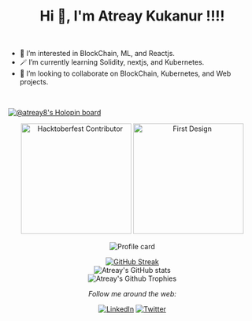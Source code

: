 <h1 align="center">Hi 👋, I'm Atreay Kukanur !!!!</h1><br>

- 👀 I’m interested in BlockChain, ML, and Reactjs.<br>
- 🪄 I’m currently learning Solidity, nextjs, and Kubernetes.<br>
- 🧐 I’m looking to collaborate on BlockChain, Kubernetes, and Web projects.<br> 
<br>
<!-- 📫 How to reach me ... -->

[![@atreay8's Holopin board](https://holopin.me/atreay8)](https://holopin.io/@atreay8)

<div align="center">
  
<a href= "https://meshery.layer5.io/user/05b9a41d-3431-418d-8c7a-bb6bb18380ae?tab=badges"><img width="224px" height="224px" src = "https://badges.layer5.io/assets/badges/hacktoberfest-contributor/hacktoberfest-contributor.svg" alt = "Hacktoberfest Contributor" /></a >
<a href= "https://meshery.layer5.io/user/05b9a41d-3431-418d-8c7a-bb6bb18380ae?tab=badges"><img width="224px" height="224px" src = "https://badges.layer5.io/assets/badges/first-design/first-design.svg" alt = "First Design" /></a >

</div>

<div align="center">

![Profile card](http://github-profile-summary-cards.vercel.app/api/cards/profile-details?username=ATREAY&theme=aura_dark)

[![GitHub Streak](https://streak-stats.demolab.com?user=ATREAY&theme=dark&hide_border=true)](https://git.io/streak-stats)<br>
![Atreay's GitHub stats](https://github-readme-stats.vercel.app/api?username=ATREAY&theme=dark&show_icons=true)<br>
![Atreay's Github Trophies](https://github-profile-trophy.vercel.app/?username=ATREAY&theme=gruvbox)<br>

</div>

<div align="center">
<i>Follow me around the web:</i><br>

<a href="https://www.linkedin.com/in/atreay-kukanur" target="_blank"><img src="https://img.shields.io/badge/LinkedIn-%230077B5.svg?&style=flat-square&logo=linkedin&logoColor=white" alt="LinkedIn"></a>
<a href="https://twitter.com/AtreayKukanur" target="_blank"><img src="https://img.shields.io/badge/Twitter-%231DA1F2.svg?&style=flat-square&logo=twitter&logoColor=white" alt="Twitter"></a>

</div>

<!---
ATREAY/ATREAY is a ✨ special ✨ repository because its `README.md` (this file) appears on your GitHub profile.
You can click the Preview link to take a look at your changes.
--->
